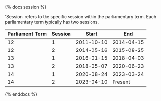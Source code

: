 {% docs session %}

'Session' refers to the specific session within the parliamentary term. Each parliamentary term typically has two sessions.

| Parliament Term | Session |   Start    |    End     |
| --------------- | ------- | ---------- | ---------- |
| 12              | 1       | 2011-10-10 | 2014-04-15 |
| 12              | 2       | 2014-05-16 | 2015-08-25 |
| 13              | 1       | 2016-01-15 | 2018-04-03 |
| 13              | 2       | 2018-05-07 | 2020-06-23 |
| 14              | 1       | 2020-08-24 | 2023-03-24 |
| 14              | 2       | 2023-04-10 | Present    |

{% enddocs %}
